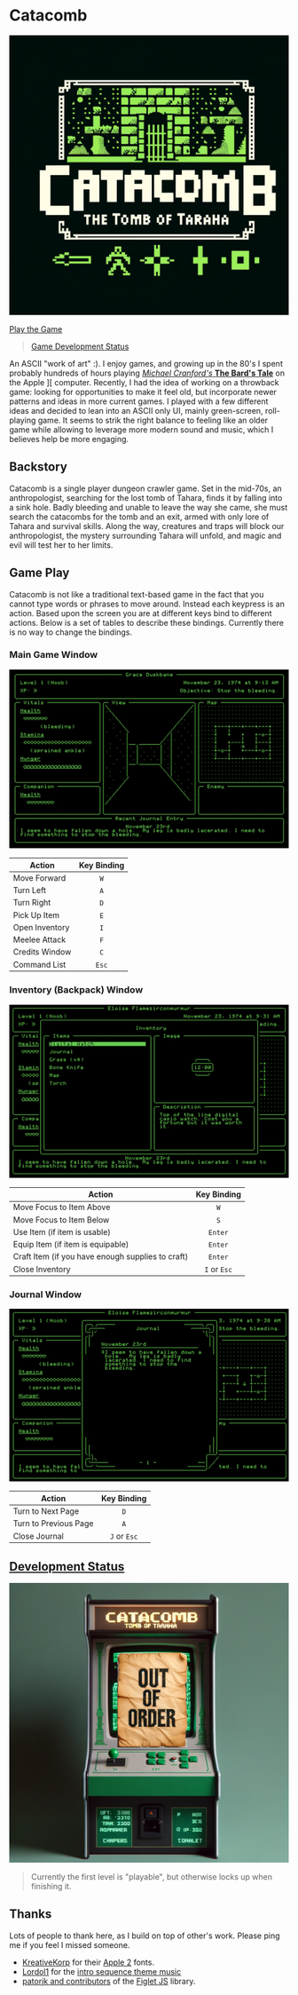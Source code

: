 # Catacomb

![alt text](/images/logo.png 'Logo')

[Play the Game](https://tgruby.github.io/catacomb/)

> [Game Development Status](#development-status)

An ASCII "work of art" :). I enjoy games, and growing up in the 80's I spent probably hundreds of hours playing [_Michael Cranford's_ **The Bard's Tale**](https://en.wikipedia.org/wiki/The_Bard%27s_Tale_(1985_video_game)) on the Apple ][ computer. Recently, I had the idea of working on a throwback game: looking for opportunities to make it feel old, but incorporate newer patterns and ideas in more current games. I played with a few different ideas and decided to lean into an ASCII only UI, mainly green-screen, roll-playing game. It seems to strik the right balance to feeling like an older game while allowing to leverage more modern sound and music, which I believes help be more engaging.

## Backstory

Catacomb is a single player dungeon crawler game. Set in the mid-70s, an anthropologist, searching for the lost tomb of Tahara, finds it by falling into a sink hole. Badly bleeding and unable to leave the way she came, she must search the catacombs for the tomb and an exit, armed with only lore of Tahara and survival skills. Along the way, creatures and traps will block our anthropologist, the mystery surrounding Tahara will unfold, and magic and evil will test her to her limits.

## Game Play

Catacomb is not like a traditional text-based game in the fact that you cannot type words or phrases to move around. Instead each keypress is an action. Based upon the screen you are at different keys bind to different actions. Below is a set of tables to describe these bindings. Currently there is no way to change the bindings.

### Main Game Window

![alt text](/images/game-play.png 'Game Screen')

| Action         | Key Binding |
| -------------- | :---------: |
| Move Forward   |     `W`     |
| Turn Left      |     `A`     |
| Turn Right     |     `D`     |
| Pick Up Item   |     `E`     |
| Open Inventory |     `I`     |
| Meelee Attack  |     `F`     |
| Credits Window |     `C`     |
| Command List   |    `Esc`    |

### Inventory (Backpack) Window

![alt text](/images/inventory.png 'Inventory Screen')

| Action                                            | Key Binding  |
| ------------------------------------------------- | :----------: |
| Move Focus to Item Above                          |     `W`      |
| Move Focus to Item Below                          |     `S`      |
| Use Item (if item is usable)                      |   `Enter`    |
| Equip Item (if item is equipable)                 |   `Enter`    |
| Craft Item (if you have enough supplies to craft) |   `Enter`    |
| Close Inventory                                   | `I` or `Esc` |

### Journal Window

![alt text](/images/journal.png 'Journal Screen')

| Action                | Key Binding  |
| --------------------- | :----------: |
| Turn to Next Page     |     `D`      |
| Turn to Previous Page |     `A`      |
| Close Journal         | `J` or `Esc` |

## [Development Status](#development-status)

![alt text](/images/out-of-order.png 'Status')

> Currently the first level is "playable", but otherwise locks up when finishing it.

## Thanks

Lots of people to thank here, as I build on top of other's work. Please ping me if you feel I missed someone.

- [KreativeKorp](https://www.kreativekorp.com) for their [Apple 2](https://www.kreativekorp.com/software/fonts/apple2/) fonts.
- [Lordol1](https://freesound.org/people/Lordol1/) for the [intro sequence theme music](https://freesound.org/people/Lordol1/sounds/677665/)
- [patorjk and contributors](https://github.com/patorjk/figlet.js?tab=readme-ov-file#contributors) of the [Figlet JS](https://github.com/patorjk/figlet.js) library.
